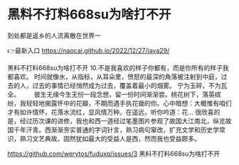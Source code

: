 # 黑料不打料668su为啥打不开
到处都是返乡的人流离散在世界一

👉最新入口 https://naocai.github.io/2022/12/27/java29/

黑料不打料668su为啥打不开	10.不是我喜欢的样子你都有，而是你所有的样子我都喜欢。
时间就像水，从指标，从耳朵里，愤怒的最深的角落被注射到中庭，过去的人，过去的事情已经悄然成为过去，覆盖着最小的烟雾。
		宁为玉碎，不为瓦全。
　　彼生无缘今生无份一段念想，留一份时间渐渐尝。桃花树下，落英缤纷，我轻轻地揭露怀中的花瓣，不期而遇手执花锄的你。心中暗想：大概惟有咱们才有如许情怀，花落水流红，显风情万种。在遥远，听你吟道：花...
很欣喜的是，经过历次课的进修，我也和西一道经过笔墨图片参观了故国大江南北，纵览故国千年汗青。西渐渐夯实普通的字词针言，熟习病句窜改，扩充文学和历史学常识，熟习文艺典故。固然犹如最大的受益人是西，然而我也受益颇多。

https://github.com/werytos/fuduxq/issues/3
黑料不打料668su为啥打不开
